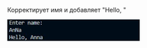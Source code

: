 Корректирует имя и добавляет "Hello, "

![Screenshot](https://github.com/BreadGitHub/University/blob/main/TaskU/Java/Stsdmchv/art/Task10.jpg)
